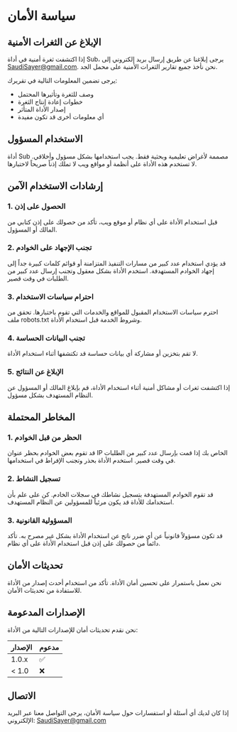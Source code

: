 # سياسة الأمان

## الإبلاغ عن الثغرات الأمنية

إذا اكتشفت ثغرة أمنية في أداة Sub، يرجى إبلاغنا عن طريق إرسال بريد إلكتروني إلى SaudiSayer@gmail.com. نحن نأخذ جميع تقارير الثغرات الأمنية على محمل الجد.

يرجى تضمين المعلومات التالية في تقريرك:

- وصف للثغرة وتأثيرها المحتمل
- خطوات إعادة إنتاج الثغرة
- إصدار الأداة المتأثر
- أي معلومات أخرى قد تكون مفيدة

## الاستخدام المسؤول

أداة Sub مصممة لأغراض تعليمية وبحثية فقط. يجب استخدامها بشكل مسؤول وأخلاقي. لا تستخدم هذه الأداة على أنظمة أو مواقع ويب لا تملك إذناً صريحاً لاختبارها.

## إرشادات الاستخدام الآمن

### 1. الحصول على إذن

قبل استخدام الأداة على أي نظام أو موقع ويب، تأكد من حصولك على إذن كتابي من المالك أو المسؤول.

### 2. تجنب الإجهاد على الخوادم

قد يؤدي استخدام عدد كبير من مسارات التنفيذ المتزامنة أو قوائم كلمات كبيرة جداً إلى إجهاد الخوادم المستهدفة. استخدم الأداة بشكل معقول وتجنب إرسال عدد كبير من الطلبات في وقت قصير.

### 3. احترام سياسات الاستخدام

احترم سياسات الاستخدام المقبول للمواقع والخدمات التي تقوم باختبارها. تحقق من ملف robots.txt وشروط الخدمة قبل استخدام الأداة.

### 4. تجنب البيانات الحساسة

لا تقم بتخزين أو مشاركة أي بيانات حساسة قد تكتشفها أثناء استخدام الأداة.

### 5. الإبلاغ عن النتائج

إذا اكتشفت ثغرات أو مشاكل أمنية أثناء استخدام الأداة، قم بإبلاغ المالك أو المسؤول عن النظام المستهدف بشكل مسؤول.

## المخاطر المحتملة

### 1. الحظر من قبل الخوادم

قد تقوم بعض الخوادم بحظر عنوان IP الخاص بك إذا قمت بإرسال عدد كبير من الطلبات في وقت قصير. استخدم الأداة بحذر وتجنب الإفراط في استخدامها.

### 2. تسجيل النشاط

قد تقوم الخوادم المستهدفة بتسجيل نشاطك في سجلات الخادم. كن على علم بأن استخدامك للأداة قد يكون مرئياً للمسؤولين عن النظام المستهدف.

### 3. المسؤولية القانونية

قد تكون مسؤولاً قانونياً عن أي ضرر ناتج عن استخدام الأداة بشكل غير مصرح به. تأكد دائماً من حصولك على إذن قبل استخدام الأداة على أي نظام.

## تحديثات الأمان

نحن نعمل باستمرار على تحسين أمان الأداة. تأكد من استخدام أحدث إصدار من الأداة للاستفادة من تحديثات الأمان.

## الإصدارات المدعومة

نحن نقدم تحديثات أمان للإصدارات التالية من الأداة:

| الإصدار | مدعوم          |
| ------- | ------------------ |
| 1.0.x   | :white_check_mark: |
| < 1.0   | :x:                |

## الاتصال

إذا كان لديك أي أسئلة أو استفسارات حول سياسة الأمان، يرجى التواصل معنا عبر البريد الإلكتروني: SaudiSayer@gmail.com